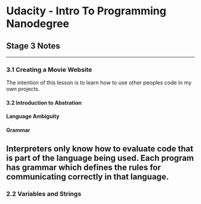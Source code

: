 # Udacity - Intro To Programming Nanodegree
## Stage 3 Notes
---
### 3.1 Creating a Movie Website
The intention of this lesson is to learn how to use other peoples code in my own projects.

#### 3.2 Introduction to Abstration



#### Language Ambiguity


#### Grammar
Interpreters only know how to evaluate code that is part of the language being used. Each
program has grammar which defines the rules for communicating correctly in that
language.
---

### 2.2 Variables and Strings
